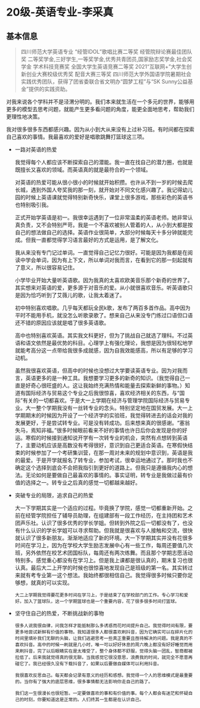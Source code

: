 # 20级-英语专业-李采真

## 基本信息
> 四川师范大学英语专业
> “经管IDOL”歌唱比赛二等奖
> 经管院辩论赛最佳团队奖
> 二等奖学金,三好学生,一等奖学金,优秀共青团员,国家励志奖学金,社会奖学金
学术科技竞赛奖 
> 全国大学生英语竞赛二等奖
> 2021“互联网+”大学生创新创业大赛校级优秀奖
> 配音大赛三等奖
> 四川师范大学外国语学院暑期社会实践优秀团队，获得了团省委联合省文明办“圆梦工程”与“SK Sunny公益基金”提供的实践资助。

对我来说各个学科并不是泾渭分明的。我们本来就生活在一个多元的世界，能够用更多的模型去思考问题，就能产生更多看问题的角度，能更全面地思考，帮助我们更理性地决策。

我对很多很多东西都感兴趣。因为从小到大从来没有上过补习班。有时间都在探索自己喜欢的事情。我最喜欢的爱好是唱歌跳舞打篮球这三项。

* 一路对英语的热爱

     我觉得每个人都应该不断探索自己的潜能。我一直在找自己的潜力圈，也就是既擅长又喜欢的领域。而英语真的就是最符合的一个领域。

     对英语的热爱可能从很小很小的时候就开始积攒。也许从不到一岁的时候去爬长城，遇到外国人夸奖我的那一刻，就开始对不同文化感兴趣了。我记得幼儿园的时候上英语课就觉得特别新奇快乐，课堂上很多游戏，那些彩色的英语书也特别吸引我。

     正式开始学英语是初一。我很幸运遇到了一位非常温柔的英语老师。她非常认真负责，又不会特别严苛。我是一个不喜欢被别人管着的人，从小到大都是按自己的想法做自己的选择。英语作业很简单，大部分时候每天十多分钟就能完成。但我一直都觉得学习语言最好的方式是运用，是了解文化。

     我从来没有专门记过单词。一直觉得自己记忆力很好。可能是因为我都是在阅读中学会单词，因为有上下文，所以单词对我而言，在看到它的那一刻起就有了意义，所以很容易记住。

     小学毕业开始大量听英语歌。因为我真的太喜欢欧美音乐那个新奇的世界了。其实想来对英语的爱，更多源于对音乐的爱。从小就很喜欢音乐。听英语歌只是因为恰巧听到了艾薇儿的歌，让我太着迷了。

     初中特别喜欢唱歌。几乎每天都玩全民k歌，发布了两百多首作品。高中因为平时不能用手机，就没怎么听歌录歌了。想来自己从来没专门练过口语但口语还不错的原因应该就是唱了很多英语歌。

     高中也特别喜欢英语。其实我文科更好，但为了挑战自己就选了理科。不过英语和语文依然是最优势的科目。心理学上有强化理论，我想是因为很轻松地学就能考高分这一点带给我很多成就感，因为自我效能感高，所以有足够的学习动机。

     虽然我很喜欢英语，但高中的时候也没想过大学要读英语专业。因为对我而言，英语更多的是一种工具。我想要学习更多的新奇的知识。（我觉得自己一直是好奇心很旺盛的人。这让我始终充满热情和能量去探索新鲜的事物。）知道有国际经济与贸易这个专业之后我很惊喜，喜欢经济相关的东西，与“国际”有关的一切都喜欢。于是大一上学期在经济与管理学院国际经济与贸易专业。大一整个学期我没有一丝转专业的念头。特别坚定地在国贸发展。大一上学期期末的时候因为开设了一个经济学的实验班，我觉得转进去的话会对我的发展更好，于是尝试转专业。可是没有转成功。后来想来真的很感谢。“塞翁失马，焉知非福。”很多时候眼前看来不好的事情也许日后你会发现是你的好运。寒假的时候接到通知说开学有一次转专业的机会，突然有点想转到英语了，主要动机应该是高数没有考得很好，意识到自己更适合英语。在寒假快结束的时候参加了一个考研集训营，在那一周对未来的规划中意识到，英语是我的最爱。于是开学就报名了转专业，参加考试，很幸运地通过了。那时我也不确定这个选择到底会不会把我指引到更好的道路上。但我只是遵循我内心的想法。无论如何是要做自己最喜欢的事情的。事实证明，转专业是我做过最有价值的选择之一。转专业之后真的感觉一切都越来越好。

* 突破专业的局限，追求自己的热爱

     大一下学期其实是一个适应的过程。毕竟换了学院，感觉一切都重新开始。之前在经管学院担任了辅导员助理，在组建部有一段工作经历，在主持团和艺术团声乐社。认识了很多优秀的学长学姐。但转到外院之后一切都没有了，也没有什么认识的学长学姐可以寻求帮助。但我就是很喜欢与人接触和交流，很快就认识了很多新朋友。渐渐地适应了新的环境。大一下学期其实并没有花很多时间在学习上，因为在学校大学生励志发展中心有一些工作，每周还要值几次班，另外依然在校艺术团国标队，每周还有两次练舞。而且那个学期志愿活动特别多。感觉重心都没有在学习上。但是我上课都是很认真的，期末复习也很认真。最后大二上开学的时候也很惊喜地发现自己是班级的第一名。其实转过来就有考专业第一这个想法。我始终都很相信自己。我觉得很多时候只要你足够想，就真的可以实现。

      大二上学期我觉得要花更多时间在学习上，于是结束了在学校部门的工作。专心学习和爱好。加入了篮球队，这一个学期篮球也是一个重要内容，花了很多很多时间打篮球。

* 坚守住自己的热爱，不断挑战新的事物  

      很多人说我很自律，问我怎样才能抵制那么多诱惑而花时间提升自己。我觉得时间有限，要更多地尝试新鲜有价值的事物。我知道很多人都很喜欢刷抖音，因为它确实可以在碎片化的时间里填补我们无聊的头脑，让我们逃避思考一些真正重要且亟待解决的问题。我是真的不喜欢抖音。高中的时候一刷就是几小时，唯一可以好好休息的周六晚上都没有好好睡觉而用来刷抖音，完了以后眼睛实在是太难受了，整个身体都不舒服，觉得头脑一团乱，智商都被拉低了。后来我就觉得真的很无聊。当我感觉它很没意思，浪费我的时间，就完全不愿意再碰它了。我已经很久没有下载抖音了，如果以后要做自媒体可以利用抖音。

      我很喜欢反思自己。每天都会记录有意义的经历和感想。我觉得一个人的思维模式是最重要的。当你有了强大的底层思维，很多事情都无法影响你走自己的路了。

      我们这一生很漫长也很短暂。一定要做喜欢的事和有价值的事。每个人都会有迷茫和怀疑自己的时刻，你要知道这是正常的。人们终其一生都是在认识自己。